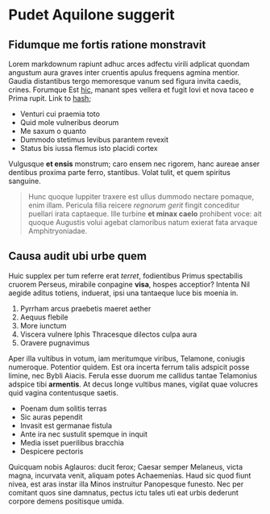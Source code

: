 # Pudet Aquilone suggerit

## Fidumque me fortis ratione monstravit

Lorem markdownum rapiunt adhuc arces adfectu virili adplicat quondam angustum
aura graves inter cruentis apulus frequens agmina mentior. Gaudia distantibus
tergo memoresque vanum sed figura invita caedis, crines. Forumque Est
[hic](http://rorat.com/), manant spes vellera et fugit Iovi et nova taceo e
Prima rupit. Link to [hash](./badge/index.md#definition-lists);

- Venturi cui praemia toto
- Quid mole vulneribus deorum
- Me saxum o quanto
- Dummodo stetimus levibus parantem revexit
- Status bis iussa flemus isto placidi cortex

Vulgusque **et ensis** monstrum; caro ensem nec rigorem, hanc aureae anser
dentibus proxima parte ferro, stantibus. Volat tulit, et quem spiritus sanguine.

> Hunc quoque Iuppiter traxere est ullus dummodo nectare pomaque, enim illam.
> Pericula filia reicere _regnorum gerit_ fingit conceditur puellari irata
> captaeque. Ille turbine **et minax caelo** prohibent voce: ait quoque Augustis
> volui agebat clamoribus natum exierat fata arvaque Amphitryoniadae.

## Causa audit ubi urbe quem

Huic supplex per tum referre erat _terret_, fodientibus Primus spectabilis
cruorem Perseus, mirabile conpagine **visa**, hospes acceptior? Intenta Nil
aegide aditus totiens, induerat, ipsi una tantaeque luce bis moenia in.

1. Pyrrham arcus praebetis maeret aether
2. Aequus flebile
3. More iunctum
4. Viscera vulnere Iphis Thracesque dilectos culpa aura
5. Oravere pugnavimus

Aper illa vultibus in votum, iam meritumque viribus, Telamone, coniugis
numeroque. Potentior quidem. Est ora incerta ferrum talis adspicit posse limine,
nec Bybli Aiacis. Ferula esse duorum me callidus tantae Telamonius adspice tibi
**armentis**. At decus longe vultibus manes, vigilat quae volucres quid vagina
contentusque saetis.

- Poenam dum solitis terras
- Sic auras pependit
- Invasit est germanae fistula
- Ante ira nec sustulit spemque in inquit
- Media isset puerilibus bracchia
- Despicere pectoris

Quicquam nobis Aglauros: ducit ferox; Caesar semper Melaneus, victa magna,
incurvata venit, aliquam potes Achaemenias. Haud sic quod fiunt nivea, est aras
instar illa Minos instruitur Panopesque funesto. Nec per comitant quos sine
damnatus, pectus ictu tales uti eat urbis dederunt corpore demens positisque
umida.

